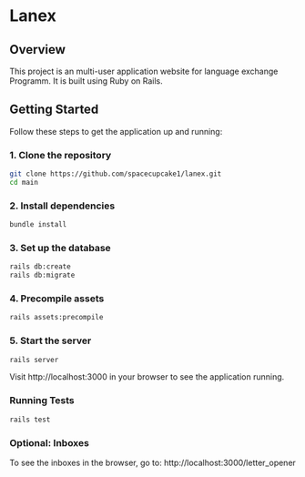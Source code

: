 # Lanex

## Overview

This project is an multi-user application website for language exchange Programm. It is built using Ruby on Rails.

## Getting Started

Follow these steps to get the application up and running:

### 1. Clone the repository

```sh
git clone https://github.com/spacecupcake1/lanex.git
cd main
```

### 2. Install dependencies

```sh
bundle install
```

### 3. Set up the database

```sh
rails db:create
rails db:migrate
```

### 4. Precompile assets

```sh
rails assets:precompile
```
### 5. Start the server

```sh
rails server
```
Visit http://localhost:3000 in your browser to see the application running.

### Running Tests

```sh
rails test
```

### Optional: Inboxes

To see the inboxes in the browser, go to: http://localhost:3000/letter_opener

